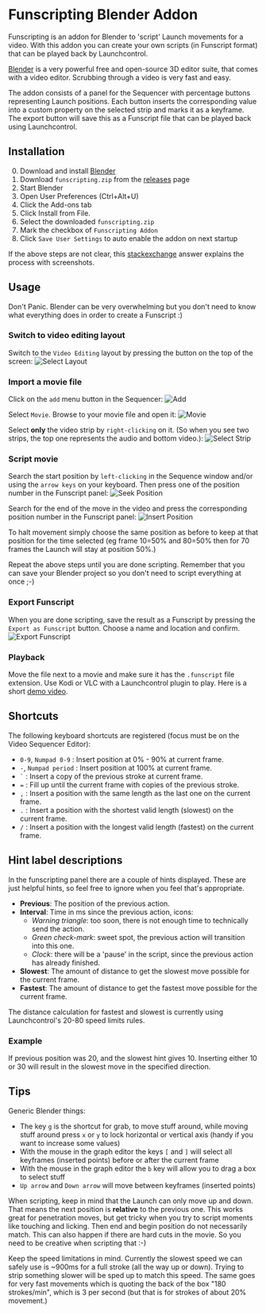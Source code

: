 Funscripting Blender Addon
==========================

Funscripting is an addon for Blender to 'script' Launch movements for a video.
With this addon you can create your own scripts (in Funscript format) that can
be played back by Launchcontrol.

[Blender](https://www.blender.org/) is a very powerful free and open-source 3D
editor suite, that comes with a video editor. Scrubbing through a video is very
fast and easy.

The addon consists of a panel for the Sequencer with percentage buttons
representing Launch positions. Each button inserts the corresponding value into
a custom property on the selected strip and marks it as a keyframe. The export
button will save this as a Funscript file that can be played back using
Launchcontrol.

Installation
------------

0. Download and install [Blender](https://www.blender.org/)
1. Download `funscripting.zip` from the [releases](https://github.com/funjack/funscripting/releases) page
2. Start Blender
3. Open User Preferences (Ctrl+Alt+U)
4. Click the Add-ons tab
5. Click Install from File.
6. Select the downloaded `funscripting.zip`
7. Mark the checkbox of `Funscripting Addon`
8. Click `Save User Settings` to auto enable the addon on next startup

If the above steps are not clear, this
[stackexchange](https://blender.stackexchange.com/questions/1688/installing-an-addon)
answer explains the process with screenshots.

Usage
-----

Don't Panic. Blender can be very overwhelming but you don't need to know what
everything does in order to create a Funscript :)

### Switch to video editing layout

Switch to the `Video Editing` layout by pressing the button on the top of the
screen:
![Select Layout](./doc/01-select-layout.jpg "Select Layout")

### Import a movie file

Click on the `add` menu button in the Sequencer:
![Add](./doc/02-add-movie.jpg "Add")

Select `Movie`. Browse to your movie file and open it:
![Movie](./doc/03-add-movie.jpg "Movie")

Select **only** the video strip by `right-clicking` on it. (So when you see two strips, the
top one represents the audio and bottom video.):
![Select Strip](./doc/04-select-strip.jpg "Select Strip")

### Script movie

Search the start position by `left-clicking` in the Sequence window and/or
using the `arrow keys` on your keyboard. Then press one of the position number
in the Funscript panel:
![Seek Position](./doc/05-seek-insert.jpg "Seek Position")

Search for the end of the move in the video and press the corresponding
position number in the Funscript panel:
![Insert Position](./doc/06-seek-insert.jpg "Insert Position")

To halt movement simply choose the same position as before to keep at that
position for the time selected (eg frame 10=50% and 80=50% then for 70
frames the Launch will stay at position 50%.)

Repeat the above steps until you are done scripting. Remember that you can save
your Blender project so you don't need to script everything at once ;-)

### Export Funscript

When you are done scripting, save the result as a Funscript by pressing the
`Export as Funscript` button.  Choose a name and location and confirm.
![Export Funscript](./doc/07-export-funscript.jpg "Export Funscript")

### Playback

Move the file next to a movie and make sure it has the `.funscript` file
extension. Use Kodi or VLC with a Launchcontrol plugin to play. Here is a short
[demo video](reupload).


Shortcuts
---------

The following keyboard shortcuts are registered (focus must be on the Video
Sequencer Editor):

- `0-9`, `Numpad 0-9` : Insert position at 0% - 90% at current frame.
- `-`, `Numpad period` : Insert position at 100% at current frame.
- `` ` ``  : Insert a copy of the previous stroke at current frame.
- `=`  : Fill up until the current frame with copies of the previous stroke.
- `,`  : Insert a position with the same length as the last one on the current frame.
- `.`  : Insert a position with the shortest valid length (slowest) on the current frame.
- `/`  : Insert a position with the longest valid length (fastest) on the current frame.

Hint label descriptions
-----------------------

In the funscripting panel there are a couple of hints displayed. These are just
helpful hints, so feel free to ignore when you feel that's appropriate.

- **Previous**: The position of the previous action.
- **Interval**: Time in ms since the previous action, icons:
   - *Warning triangle*: too soon, there is not enough time to technically send
     the action.
   - *Green check-mark*: sweet spot, the previous action will transition into
     this one.
   - *Clock*: there will be a 'pause' in the script, since the previous action
     has already finished.
- **Slowest**: The amount of distance to get the slowest move possible for the
  current frame.
- **Fastest**: The amount of distance to get the fastest move possible for the
  current frame.

The distance calculation for fastest and slowest is currently using
Launchcontrol's 20-80 speed limits rules.

### Example

If previous position was 20, and the slowest hint gives 10. Inserting either 10
or 30 will result in the slowest move in the specified direction.

Tips
----

Generic Blender things:

- The key `g` is the shortcut for grab, to move stuff around, while moving stuff
  around press `x` or `y` to lock horizontal or vertical axis (handy if you
  want to increase some values)
- With the mouse in the graph editor the keys `[` and `]` will select all
  keyframes (inserted points) before or after the current frame
- With the mouse in the graph editor the `b` key will allow you to drag a box
  to select stuff
- `Up arrow` and `Down arrow` will move between keyframes (inserted points)

When scripting, keep in mind that the Launch can only move up and down. That
means the next position is **relative** to the previous one. This works great
for penetration moves, but get tricky when you try to script moments like
touching and licking. Then end and begin position do not necessarily match.
This can also happen if there are hard cuts in the movie. So you need to be
creative when scripting that :-)

Keep the speed limitations in mind. Currently the slowest speed we can safely
use is ~900ms for a full stroke (all the way up or down). Trying to strip
something slower will be sped up to match this speed. The same goes for very
fast movements which is quoting the back of the box "180 strokes/min", which is
3 per second (but that is for strokes of about 20% movement.)
